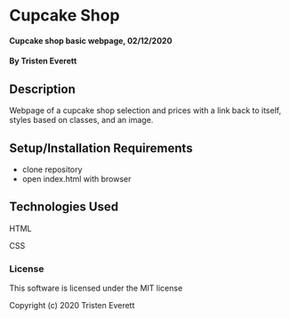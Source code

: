 # Cupcake Shop

#### Cupcake shop basic webpage, 02/12/2020

#### By Tristen Everett

## Description

Webpage of a cupcake shop selection and prices with a link back to itself, styles based on classes, and an image.

## Setup/Installation Requirements

* clone repository
* open index.html with browser

## Technologies Used

HTML

CSS

### License

This software is licensed under the MIT license

Copyright (c) 2020 Tristen Everett